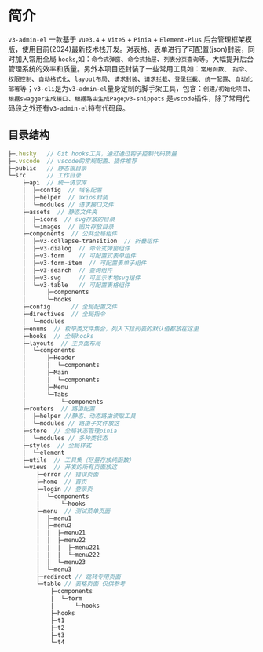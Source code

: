 # 简介

`v3-admin-el` 一款基于 `Vue3.4` + `Vite5` + `Pinia` + `Element-Plus` 后台管理框架模版，使用目前(2024)最新技术栈开发。对表格、表单进行了可配置(json)封装，同时加入常用全局 `hooks`,如：`命令式弹窗`、`命令式抽屉`、`列表分页查询`等。大幅提升后台管理系统的效率和质量。另外本项目还封装了一些常用工具如：`常用函数`、 `指令`、`权限控制`、`自动格式化`、`layout布局`、`请求封装`、`请求拦截`、`登录拦截`、`统一配置`、`自动化部署`等；`v3-cli`是为`v3-admin-el`量身定制的脚手架工具，包含：`创建/初始化项目`、`根据swagger生成接口`、`根据路由生成Page`;`v3-snippets` 是`vscode`插件，除了常用代码段之外还有`v3-admin-el`特有代码段。

## 目录结构

```js
├─.husky   // Git hooks工具，通过通过钩子控制代码质量
├─.vscode  // vscode的常规配置、插件推荐
├─public   // 静态根目录
└─src      // 工作目录
    ├─api  // 统一请求库
    │  ├─config  // 域名配置
    │  ├─helper  // axios封装
    │  └─modules // 请求接口文件
    ├─assets  // 静态文件夹
    │  ├─icons  // svg存放的目录
    │  └─images  // 图片存放目录
    ├─components  // 公共全局组件
    │  ├─v3-collapse-transition  // 折叠组件
    │  ├─v3-dialog  // 命令式弹窗组件
    │  ├─v3-form    // 可配置式表单组件
    │  ├─v3-form-item  // 可配置表单子组件
    │  ├─v3-search  // 查询组件
    │  ├─v3-svg     // 可显示本地svg组件
    │  └─v3-table   // 可配置表格组件
    │      ├─components
    │      └─hooks
    ├─config      // 全局配置文件
    ├─directives  // 全局指令
    │  └─modules
    ├─enums  // 枚举类文件集合，列入下拉列表的默认值都放在这里
    ├─hooks  // 全局hooks
    ├─layouts  // 主页面布局
    │  └─components
    │      ├─Header
    │      │  └─components
    │      ├─Main
    │      │  └─components
    │      ├─Menu
    │      └─Tabs
    │          └─components
    ├─routers  // 路由配置
    │  ├─helper //静态、动态路由读取工具
    │  └─modules // 路由子文件放这
    ├─store  // 全局状态管理pinia
    │  └─modules // 多种类状态
    ├─styles  // 全局样式
    │  └─element
    ├─utils  // 工具集（尽量存放纯函数）
    └─views  // 开发的所有页面放这
        ├─error // 错误页面
        ├─home  // 首页
        ├─login // 登录页
        │  └─components
        │      └─hooks
        ├─menu  // 测试菜单页面
        │  ├─menu1
        │  ├─menu2
        │  │  ├─menu21
        │  │  ├─menu22
        │  │  │  ├─menu221
        │  │  │  └─menu222
        │  │  └─menu23
        │  └─menu3
        ├─redirect // 跳转专用页面
        └─table // 表格页面 仅供参考
            ├─components
            │  └─form
            │      └─hooks
            ├─hooks
            ├─t1
            ├─t2
            ├─t3
            └─t4

```
